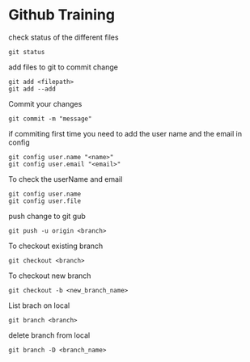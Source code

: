 # Github Training


check status of the different files
````
git status
````

add files to git to commit change 
````
git add <filepath>
git add --add
````

Commit your changes
````
git commit -m "message"
````

if commiting first time you need to add the user name and the email in config
````
git config user.name "<name>"
git config user.email "<email>"
````
To check the userName and email
````
git config user.name
git config user.file
````
push change to git gub
````
git push -u origin <branch>
````

To checkout existing branch
````
git checkout <branch>
````
To checkout new branch
````
git checkout -b <new_branch_name>
````

List brach on local
````
git branch <branch>
````
delete branch from local 
````
git branch -D <branch_name>
````